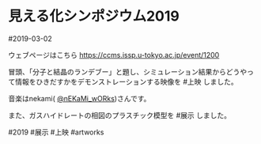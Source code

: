 # 見える化シンポジウム2019

#2019-03-02

ウェブページはこちら https://ccms.issp.u-tokyo.ac.jp/event/1200

冒頭、「分子と結晶のランデブー」と題し、シミュレーション結果からどうやって情報をひきだすかをデモンストレーションする映像を #上映 しました。

音楽はnekami( [@nEKaMi_wORks](https://twitter.com/nEKaMi_wORks))さんです。

[](https://youtu.be/rSMkwyhxbXg)



また、ガスハイドレートの相図のプラスチック模型を #展示 しました。






#2019 #展示 #上映 #artworks




